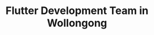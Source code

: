 ---
title: Flutter Development Team in Wollongong
permalink: /landings/locations/wollongong/developer/flutter
technology: Flutter
location: Wollongong
---